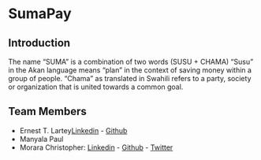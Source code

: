 # SumaPay
## Introduction
The name “SUMA” is a combination of two words (SUSU + CHAMA)
“Susu” in the Akan language means “plan” in the context of saving money within a group of people. 
“Chama” as translated in Swahili refers to a party, society or organization that is united towards a common goal.
## Team Members
* Ernest T. Lartey[Linkedin](https://www.linkedin.com/in/ernest-lartey-61213633/) - [Github](https://github.com/Teddystone08?tab=overview&from=2023-12-01&to=2023-12-31)
* Manyala Paul
* Morara Christopher: [Linkedin](https://www.linkedin.com/in/christopher-morara-746610124/) - [Github](https://github.com/Nyagarama) - [Twitter](https://x.com/chrismorara)
